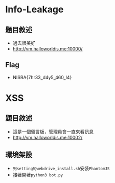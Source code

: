 # Info-Leakage

## 題目敘述
- 過去很美好
- http://vm.halloworldis.me:10000/

## Flag
- NISRA{7hr33_d4y5_460_l4}

# XSS

## 題目敘述
- 這是一個留言板，管理員會一直來看訊息
- http://vm.halloworldis.me:10002/

## 環境架設

* `到setting的webdrive_install.sh`安裝`PhantomJS`
* 接著開著`python3 bot.py`
